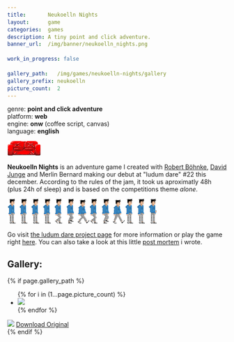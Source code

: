 ```yaml
---
title:       Neukoelln Nights
layout:      game
categories:  games
description: A tiny point and click adventure.
banner_url:  /img/banner/neukoelln_nights.png

work_in_progress: false

gallery_path:   /img/games/neukoelln-nights/gallery
gallery_prefix: neukoelln
picture_count:  2
---
```

genre: __point and click adventure__  
platform: __web__  
engine: __onw__ (coffee script, canvas)  
language: __english__  
  
  
<img class="float left"
       src="/img/games/neukoelln-nights/neukoelln-inline1.png"
       alt="Neukoelln1"
     title="mhh...couchy">
     
__Neukoelln Nights__ is an adventure game I created with [Robert Böhnke][robb], 
[David Junge][david] and Merlin Bernard making our debut at "ludum dare" #22 this
december. According to the rules of the jam, it took us aproximatly 48h (plus 24h
of sleep) and is based on the competitions theme _alone_.

<img src="/img/games/neukoelln-nights/neukoelln-inline2.png"
     alt="Neukoelln2"
     title="walking">

Go visit [the ludum dare project page][ludum-dare-entry] for more information or
play the game right [here][neukoelln-nights-game]. You can also take a look at this 
little [post mortem][pm] i wrote.



## Gallery:

<!-- gallery snippet -->
{% if page.gallery_path %}
<div class="gallery">
  <ul>
    {% for i in (1...page.picture_count) %}
    <li>
      <a {% if i == 1 %}class="active"{% endif %}
         href="{{ page.gallery_path }}/{{ page.gallery_prefix }}-original-{{ i }}.png"
         data-preview-url="{{ page.gallery_path }}/{{ page.gallery_prefix }}-preview-{{ i }}.png">
        <img src="{{ page.gallery_path }}/{{ page.gallery_prefix }}-thumb-{{ i }}.png" />
      </a>
    </li>
    {% endfor %}
  </ul>

  <div class="display-wrapper">
    <img src="{{ page.gallery_path }}/{{ page.gallery_prefix }}-preview-1.png" />
    <a href="{{ page.gallery_path }}/{{ page.gallery_prefix }}-original-1.png">Download Original</a>
  </div>
</div>
{% endif %}
<!-- gallery snippet -->

[ludum-dare-entry]: http://www.ludumdare.com/compo/ludum-dare-22/?action=preview&uid=7864
[neukoelln-nights-game]: http://robb.is/ludum-dare/
[robb]: http://robb.is/
[david]: http://djunge.tumblr.com/
[pm]: http://google.de/